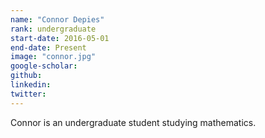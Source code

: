 ```yaml
---
name: "Connor Depies"
rank: undergraduate
start-date: 2016-05-01
end-date: Present
image: "connor.jpg"
google-scholar:
github: 
linkedin:
twitter: 
---
```


Connor is an undergraduate student studying mathematics.